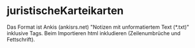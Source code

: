 juristischeKarteikarten
=======================

Das Format ist Ankis (ankisrs.net) "Notizen mit unformatiertem Text (*.txt)" inklusive Tags. Beim Importieren html inkludieren (Zeilenumbrüche und Fettschrift).

